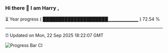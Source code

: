 ### Hi there 👋 I am Harry , 

⏳ Year progress { █████████████████████▁▁▁▁▁▁▁▁▁ } 72.54 %

---

⏰ Updated on Mon, 22 Sep 2025 18:22:07 GMT

![Progress Bar CI](https://github.com/duykhang68/duykhang68/workflows/Progress%20Bar%20CI/badge.svg)
